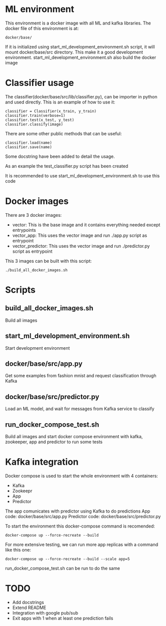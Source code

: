 # ML environment

This environment is a docker image with all ML and kafka libraries.
The docker file of this environment is at:

    docker/base/

If it is initialized using start_ml_development_environment.sh script,
it will mount docker/base/src directory. This make it a good development
environment. start_ml_development_environment.sh also build the docker image

# Classifier usage

The classifier(docker/base/src/lib/classifier.py), can be importer in python and used directly.
This is an example of how to use it:

    classifier = Classifier(x_train, y_train)
    classifier.train(verbose=1)
    classifier.test(x_test, y_test)
    classifier.classify(image)

There are some other public methods that can be useful:

    classifier.load(name)
    classifier.save(name)

Some docstring have been added to detail the usage.

As an example the test_classifier.py script has been created

It is recommended to use start_ml_development_environment.sh to use this code

# Docker images

There are 3 docker images:

* vector: This is the base image and it contains everything needed except entrypoints
* vector_app: This uses the vector image and run ./app.py script as entrypoint
* vector_predictor: This uses the vector image and run ./predictor.py script as entrypoint

This 3 images can be built with this script:

    ./build_all_docker_images.sh

# Scripts

## build_all_docker_images.sh

Build all images

## start_ml_development_environment.sh

Start development environment

## docker/base/src/app.py

Get some examples from fashion mnist and request classification through Kafka

## docker/base/src/predictor.py

Load an ML model, and wait for messages from Kafka service to classify

## run_docker_compose_test.sh

Build all images and start docker compose environment with kafka, zookeeper, app and predictor to run
some tests

# Kafka integration

Docker compose is used to start the whole environment with 4 containers:
* Kafka
* Zookeepr
* App
* Predictor

The app comunicates with predictor using Kafka to do predictions
App code: docker/base/src/app.py
Predictor code: docker/base/src/predictor.py

To start the environment this docker-compose command is recomended:

    docker-compose up --force-recreate --build

For more extensive testing, we can run more app replicas with a command like this one:

    docker-compose up --force-recreate --build --scale app=5

run_docker_compose_test.sh can be run to do the same

# TODO
* Add docstrings
* Extend README
* Integration with google pub/sub
* Exit apps with 1 when at least one prediction fails

